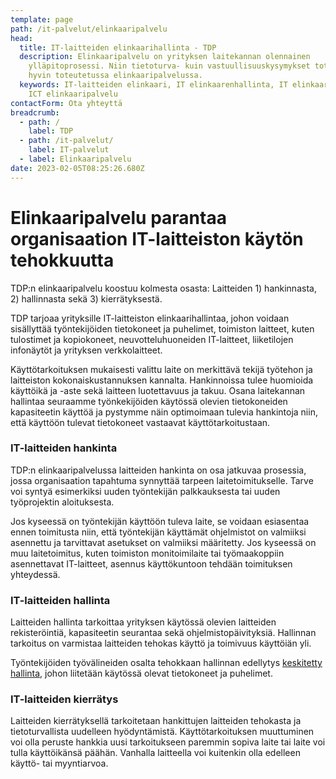 ```yaml
---
template: page
path: /it-palvelut/elinkaaripalvelu
head:
  title: IT-laitteiden elinkaarihallinta - TDP
  description: Elinkaaripalvelu on yrityksen laitekannan olennainen
    ylläpitoprosessi. Niin tietoturva- kuin vastuullisuuskysymykset toteutuvat
    hyvin toteutetussa elinkaaripalvelussa.
  keywords: IT-laitteiden elinkaari, IT elinkaarenhallinta, IT elinkaaripalvelu,
    ICT elinkaaripalvelu
contactForm: Ota yhteyttä
breadcrumb:
  - path: /
    label: TDP
  - path: /it-palvelut/
    label: IT-palvelut
  - label: Elinkaaripalvelu
date: 2023-02-05T08:25:26.680Z
---
```

# Elinkaaripalvelu parantaa organisaation IT-laitteiston käytön tehokkuutta

TDP:n elinkaaripalvelu koostuu kolmesta osasta: Laitteiden 1) hankinnasta, 2) hallinnasta sekä 3) kierrätyksestä. 

TDP tarjoaa yrityksille IT-laitteiston elinkaarihallintaa, johon voidaan sisällyttää työntekijöiden tietokoneet ja puhelimet, toimiston laitteet, kuten tulostimet ja kopiokoneet, neuvotteluhuoneiden IT-laitteet, liiketilojen infonäytöt ja yrityksen verkkolaitteet. 

Käyttötarkoituksen mukaisesti valittu laite on merkittävä tekijä työtehon ja laitteiston kokonaiskustannuksen kannalta. Hankinnoissa tulee huomioida käyttöikä ja -aste sekä laitteen luotettavuus ja takuu. Osana laitekannan hallintaa seuraamme työnkekijöiden käytössä olevien tietokoneiden kapasiteetin käyttöä ja pystymme näin optimoimaan tulevia hankintoja niin, että käyttöön tulevat tietokoneet vastaavat käyttötarkoitustaan. 

### IT-laitteiden hankinta

TDP:n elinkaaripalvelussa laitteiden hankinta on osa jatkuvaa prosessia, jossa organisaation tapahtuma synnyttää tarpeen laitetoimitukselle. Tarve voi syntyä esimerkiksi uuden työntekijän palkkauksesta tai uuden työprojektin aloituksesta.

Jos kyseessä on työntekijän käyttöön tuleva laite, se voidaan esiasentaa ennen toimitusta niin, että työntekijän käyttämät ohjelmistot on valmiiksi asennettu ja tarvittavat asetukset on valmiiksi määritetty. Jos kyseessä on muu laitetoimitus, kuten toimiston monitoimilaite tai työmaakoppiin asennettavat IT-laitteet, asennus käyttökuntoon tehdään toimituksen yhteydessä.

### IT-laitteiden hallinta

Laitteiden hallinta tarkoittaa yrityksen käytössä olevien laitteiden rekisteröintiä, kapasiteetin seurantaa sekä ohjelmistopäivityksiä. Hallinnan tarkoitus on varmistaa laitteiden tehokas käyttö ja toimivuus käyttöiän yli.

Työntekijöiden työvälineiden osalta tehokkaan hallinnan edellytys [keskitetty hallinta](https://www.tdp.fi/keskitetty-hallinta-opas-pk-yritykselle), johon liitetään käytössä olevat tietokoneet ja puhelimet. 

### IT-laitteiden kierrätys

Laitteiden kierrätyksellä tarkoitetaan hankittujen laitteiden tehokasta ja tietoturvallista uudelleen hyödyntämistä. Käyttötarkoituksen muuttuminen voi olla peruste hankkia uusi tarkoitukseen paremmin sopiva laite tai laite voi tulla käyttöikänsä päähän. Vanhalla laitteella voi kuitenkin olla edelleen käyttö- tai myyntiarvoa.